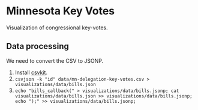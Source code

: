 # Minnesota Key Votes

Visualization of congressional key-votes.

## Data processing

We need to convert the CSV to JSONP.

1. Install [csvkit](http://csvkit.readthedocs.org/en/latest/index.html).
1. `csvjson -k "id" data/mn-delegation-key-votes.csv > visualizations/data/bills.json`
1. `echo "bills_callback(" > visualizations/data/bills.jsonp; cat visualizations/data/bills.json >> visualizations/data/bills.jsonp; echo ");" >> visualizations/data/bills.jsonp;`